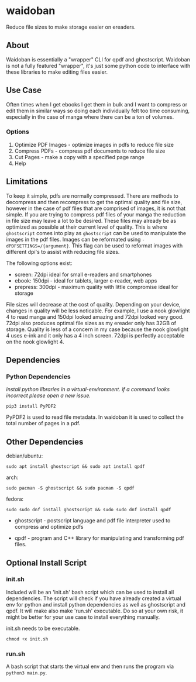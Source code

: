 # waidoban
Reduce file sizes to make storage easier on ereaders.

## About
Waidoban is essentially a "wrapper" CLI for qpdf and ghostscript.
Waidoban is not a fully featured "wrapper", it's just some python code to interface with these libraries to make editing files easier.

## Use Case
Often times when I get ebooks I get them in bulk and I want to compress or edit them in similar ways so doing each individually felt too time consuming, especially in the case of manga where there can be a ton of volumes.

### Options
1. Optimize PDF Images - optimize images in pdfs to reduce file size
2. Compress PDFs - compress pdf documents to reduce file size
3. Cut Pages - make a copy with a specified page range
4. Help

## Limitations
To keep it simple, pdfs are normally compressed. There are methods to decompress and then recompress to get the optimal quality and file size, however in the case of pdf files that are comprised of images, it is not that simple. If you are trying to compress pdf files of your manga the reduction in file size may leave a lot to be desired. These files may already be as optimized as possible at their current level of quality. This is where ```ghostscript``` comes into play as ```ghostscript``` can be used to manipulate the images in the pdf files. Images can be reformated using ```-dPDFSETTINGS=/{argument}```. This flag can be used to reformat images with different dpi's to assist with reducing file sizes. 

The following options exist:

- screen: 72dpi ideal for small e-readers and smartphones
- ebook: 150dpi - ideal for tablets, larger e-reader, web apps
- prepress: 300dpi - maximum quality with little compromise ideal for storage

File sizes will decrease at the cost of quality. Depending on your device, changes in quality will be less noticable.
For example, I use a nook glowlight 4 to read manga and 150dpi looked amazing and 72dpi looked very good. 72dpi also produces optimal file sizes as my ereader only has 32GB of storage.
Quality is less of a concern in my case because the nook glowlight 4 uses e-ink and it only has a 4 inch screen. 72dpi is perfectly acceptable on the nook glowlight 4.

## Dependencies
### Python Dependencies

*install python libraries in a virtual-environment.*
*if a command looks incorrect please open a new issue.*

```
pip3 install PyPDF2
```

PyPDF2 is used to read file metadata.
In waidoban it is used to collect the total number of pages in a pdf.

## Other Dependencies

debian/ubuntu:

```
sudo apt install ghostscript && sudo apt install qpdf
```

arch:

```
sudo pacman -S ghostscript && sudo pacman -S qpdf
```

fedora:

```
sudo sudo dnf install ghostscript && sudo sudo dnf install qpdf
```

- ghostscript - postscript language and pdf file interpreter used to compress and optimize pdfs

- qpdf - program and C++ library for manipulating and transforming pdf files.

## Optional Install Script
### init.sh

Included will be an 'init.sh' bash script which can be used to install all dependencies.
The script will check if you have already created a virtual env for python and install python dependencies as well as ghostscript and qpdf. It will make also make 'run.sh' executable. Do so at your own risk, it might be better for your use case to install everything manually.

init.sh needs to be executable.

```
chmod +x init.sh
```

### run.sh
A bash script that starts the virtual env and then runs the program via ```python3 main.py```.